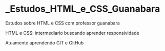 # \_Estudos_HTML_e_CSS_Guanabara

Estudos sobre HTML e CSS com professor guanabara

HTML e CSS: intermediario buscando aprender responsividade

Atuamente aprendendo GIT e GitHub
